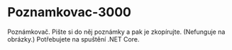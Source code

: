 # Poznamkovac-3000
Poznámkovač. Pište si do něj poznámky a pak je zkopírujte. (Nefunguje na obrázky.) Potřebujete na spuštění .NET Core.
